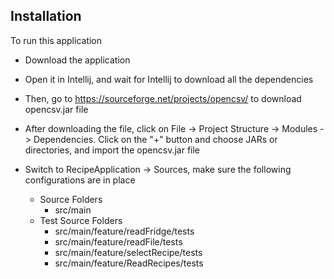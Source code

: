 ## Installation

To run this application
- Download the application
- Open it in Intellij, and wait for Intellij to download all the dependencies

- Then, go to https://sourceforge.net/projects/opencsv/ to download opencsv.jar file

- After downloading the file, click on File -> Project Structure -> Modules -> Dependencies. Click on the "+" button and choose JARs or directories, and import the opencsv.jar file

- Switch to RecipeApplication -> Sources, make sure the following configurations are in place
    - Source Folders
        - src/main
    - Test Source Folders
        - src/main/feature/readFridge/tests
        - src/main/feature/readFile/tests
        - src/main/feature/selectRecipe/tests
        - src/main/feature/ReadRecipes/tests

